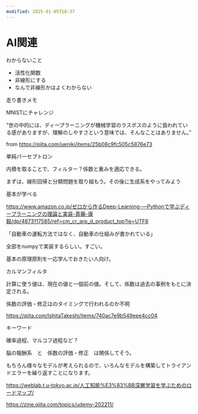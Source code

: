 ```yaml
---
modified: 2025-01-05T18:37
---
```

# AI関連

わからないこと

- 活性化関数  
- 非線形にする  
- なんで非線形かはよくわからない  

走り書きメモ

MNISTにチャレンジ

“世の中的には、ディープラーニングが機械学習のラスボスのように扱われている感がありますが、理解のしやすさという意味では、そんなことはありません。”

from https://qiita.com/ueniki/items/25b08c9fc505c5876e73

単純パーセプトロン

内積を取ることで、フィルター？係数と重みを適応できる。

まずは、線形回帰と分類問題を取り組もう。その後に生成系をやってみよう

基本が学べる

https://www.amazon.co.jp/ゼロから作るDeep-Learning-―Pythonで学ぶディープラーニングの理論と実装-斎藤-康毅/dp/4873117585/ref=cm_cr_arp_d_product_top?ie=UTF8

「自動車の運転方法ではなく、自動車の仕組みが書かれている」

全部をnumpyで実装するらしい。すごい。

基本の原理原則を一応学んでおきたい人向け。

カルマンフィルタ

計算に使う値は、現在の値と一個前の値。そして、係数は過去の事例をもとに決定される。

係数の評価・修正はのタイミングで行われるのか不明

https://qiita.com/IshitaTakeshi/items/740ac7e9b549eee4cc04

キーワード

確率過程、マルコフ過程など？

脳の報酬系　と　係数の評価・修正　は関係してそう。

もちろん様々なモデルが考えられるので、いろんなモデルを構築してトライアンドエラーを繰り返すことになります。

https://weblab.t.u-tokyo.ac.jp/人工知能%E3%83%BB深層学習を学ぶためのロードマップ/

https://zine.qiita.com/topics/udemy-202211/